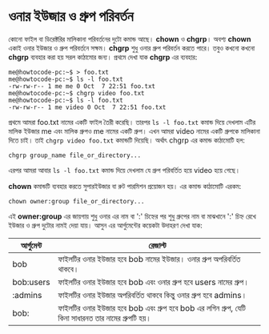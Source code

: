 # ওনার ইউজার ও গ্রুপ পরিবর্তন #

কোনো ফাইল বা ডিরেক্টরির মালিকানা পরিবর্তনের দুটো কমান্ড আছে। **chown** ও **chgrp**। অবশ্য **chown** একাই ওনার ইউজার ও গ্রুপ পরিবর্তনে সক্ষম। **chgrp** শুধু ওনার গ্রুপ পরিবর্তন করতে পারে। তবুও কখনো কখনো **chgrp** ব্যবহার করা হয় সরল কাঠামোর জন্য। প্রথমে দেখা যাক **chgrp** এর ব্যবহার:

```
me@howtocode-pc:~$ > foo.txt
me@howtocode-pc:~$ ls -l foo.txt 
-rw-rw-r-- 1 me me 0 Oct  7 22:51 foo.txt
me@howtocode-pc:~$ chgrp video foo.txt 
me@howtocode-pc:~$ ls -l foo.txt 
-rw-rw-r-- 1 me video 0 Oct  7 22:51 foo.txt
```

প্রথমে আমরা foo.txt নামের একটি ফাইল তৈরী করেছি। তারপর `ls -l foo.txt` কমান্ড দিয়ে দেখলাম এটির মালিক ইউজার me এবং মালিক গ্রুপও me নামের একটি গ্রুপ। এখন আমরা video নামের একটি গ্রুপকে মালিকানা দিতে চাই। তাই `chgrp video foo.txt` কমান্ডটি দিয়েছি। অর্থাৎ chgrp এর কমান্ড কাঠামোটি হল:

```
chgrp group_name file_or_directory...
```
এরপর আমরা আবার `ls -l foo.txt` কমান্ড দিয়ে দেখলাম যে গ্রুপ পরিবর্তিত হয়ে video হয়ে গেছে।

**chown** কমান্ডটি ব্যবহার করতে সুপারইউজার বা রুট পারমিশন প্রয়োজন হয়। এর কমান্ড কাঠামোটি এরকম:

```
chown owner:group file_or_directory...
```

এই **owner:group** এর জায়গায় শুধু ওনার এর নাম বা ':' চিহ্নের পর শুধু গ্রুপের নাম বা মাঝখানে ':' চিহ্ন রেখে ইউজার ও গ্রুপ দুটোর নামই দেয়া যায়। আসুন এর আর্গুমেন্টের কয়েকটা উদাহরণ দেখা যাক:

| আর্গুমেন্ট | রেজাল্ট |
| ------- | ------------ |
| bob | ফাইলটির ওনার ইউজার হবে bob নামের ইউজার। ওনার গ্রুপ অপরিবর্তিত থাকবে। |
| bob:users | ফাইলটির ওনার ইউজার হবে bob এবং ওনার গ্রুপ হবে users নামের গ্রুপ। |
| :admins | ফাইলটির ওনার ইউজার অপরিবর্তিত থাকবে কিন্তু ওনার গ্রুপ হবে admins। |
| bob: | ফাইলটির ওনার ইউজার হবে bob এবং গ্রুপ হবে bob এর লগিন গ্রুপ, যেটি কিনা সাধারনত তার নামের গ্রুপটি হয়। |